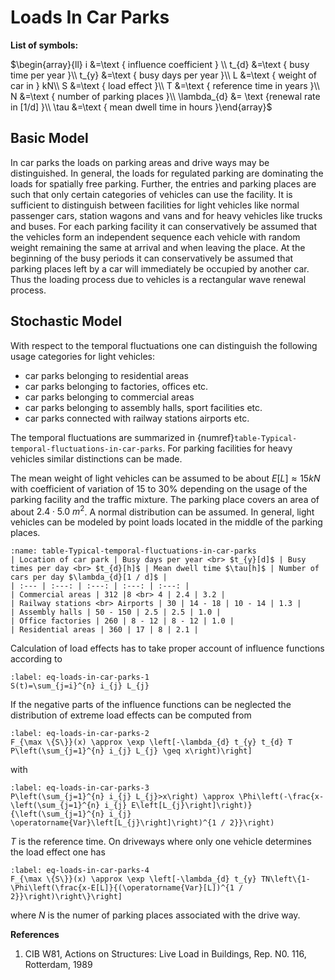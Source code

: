 # Loads In Car Parks

**List of symbols:**

$\begin{array}{ll} i  &=\text { influence coefficient } \\
t_{d}  &=\text { busy time per year }\\ 
t_{y}  &=\text { busy days per year }\\ 
L &=\text { weight of car in } kN\\ 
S  &=\text { load effect }\\ 
T  &=\text { reference time in years }\\ 
N  &=\text { number of parking places }\\ 
\lambda_{d}   &= \text {renewal rate in [1/d] }\\ 
\tau  &=\text { mean dwell time in hours }\end{array}$


## Basic Model
In car parks the loads on parking areas and drive ways may be distinguished. In general, the loads for regulated parking are dominating the loads for spatially free parking. Further, the entries and parking places are such that only certain categories of vehicles can use the facility. It is sufficient to distinguish between facilities for light vehicles like normal passenger cars, station wagons and vans and for heavy vehicles like trucks and buses. For each parking facility it can conservatively be assumed that the vehicles form an independent sequence each vehicle with random weight remaining the same at arrival and when leaving the place. At the beginning of the busy periods it can conservatively be assumed that parking places left by a car will immediately be occupied by another car. Thus the loading process due to vehicles is a rectangular wave renewal process.

## Stochastic Model

With respect to the temporal fluctuations one can distinguish the following usage categories for light vehicles:

- car parks belonging to residential areas
- car parks belonging to factories, offices etc.
- car parks belonging to commercial areas
- car parks belonging to assembly halls, sport facilities etc.
- car parks connected with railway stations airports etc.

The temporal fluctuations are summarized in {numref}`table-Typical-temporal-fluctuations-in-car-parks`. For parking facilities for heavy vehicles similar distinctions can be made.

The mean weight of light vehicles can be assumed to be about $E[L] \approx 15 kN$ with coefficient of variation of 15 to 30% depending on the usage of the parking facility and the traffic mixture. The parking place covers an area of about $2.4 \cdot 5.0 ~m^{2}$. A normal distribution can be assumed. In general, light vehicles can be modeled by point loads located in the middle of the parking places.

```{table} Typical temporal fluctuations in car parks
:name: table-Typical-temporal-fluctuations-in-car-parks
| Location of car park | Busy days per year <br> $t_{y}[d]$ | Busy times per day <br> $t_{d}[h]$ | Mean dwell time $\tau[h]$ | Number of cars per day $\lambda_{d}[1 / d]$ |
| :--- | :---: | :---: | :---: | :---: |
| Commercial areas | 312 |8 <br> 4 | 2.4 | 3.2 |
| Railway stations <br> Airports | 30 | 14 - 18 | 10 - 14 | 1.3 |
| Assembly halls | 50 - 150 | 2.5 | 2.5 | 1.0 |
| Office factories | 260 | 8 - 12 | 8 - 12 | 1.0 |
| Residential areas | 360 | 17 | 8 | 2.1 |
```

Calculation of load effects has to take proper account of influence functions according to

```{math}
:label: eq-loads-in-car-parks-1
S(t)=\sum_{j=i}^{n} i_{j} L_{j}
```

If the negative parts of the influence functions can be neglected the distribution of extreme load effects can be computed from

```{math}
:label: eq-loads-in-car-parks-2
F_{\max \{S\}}(x) \approx \exp \left[-\lambda_{d} t_{y} t_{d} T P\left(\sum_{j=1}^{n} i_{j} L_{j} \geq x\right)\right]
```

with

```{math}
:label: eq-loads-in-car-parks-3
P\left(\sum_{j=1}^{n} i_{j} L_{j}>x\right) \approx \Phi\left(-\frac{x-\left(\sum_{j=1}^{n} i_{j} E\left[L_{j}\right]\right)}{\left(\sum_{j=1}^{n} i_{j} \operatorname{Var}\left[L_{j}\right]\right)^{1 / 2}}\right)
```

$T$ is the reference time. On driveways where only one vehicle determines the load effect one has

```{math}
:label: eq-loads-in-car-parks-4
F_{\max \{S\}}(x) \approx \exp \left[-\lambda_{d} t_{y} TN\left\{1-\Phi\left(\frac{x-E[L]}{(\operatorname{Var}[L])^{1 / 2}}\right)\right\}\right]
```

where $N$ is the numer of parking places associated with the drive way.

**References**

1. CIB W81, Actions on Structures: Live Load in Buildings, Rep. N0. 116, Rotterdam, 1989
